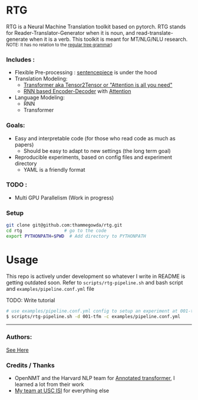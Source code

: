 # RTG

RTG is a Neural Machine Translation toolkit based on pytorch.
RTG stands for Reader-Translator-Generator when it is noun, and read-translate-generate when it is a verb.
This toolkit is meant for MT/NLG/NLU research.
<small>NOTE: It has no relation to the [regular tree grammar](https://en.wikipedia.org/wiki/Regular_tree_grammar))</small>

### Includes  :
+ Flexible Pre-processing : [sentencepiece](https://github.com/google/sentencepiece) is under the hood
+ Translation Modeling:
  + [Transformer aka Tensor2Tensor or "Attention is all you need"](https://arxiv.org/abs/1706.03762)
  + [RNN based Encoder-Decoder](https://papers.nips.cc/paper/5346-sequence-to-sequence-learning-with-neural-networks.pdf) with [Attention](https://nlp.stanford.edu/pubs/emnlp15_attn.pdf)
+ Language Modeling:
  + RNN
  + Transformer


### Goals:
+ Easy and interpretable code (for those who read code as much as papers)
  + Should be easy to adapt to new settings (the long term goal)
+ Reproducible experiments, based on config files and experiment directory
  + YAML is a friendly format


### TODO :
 + Multi GPU Parallelism (Work in progress)


### Setup

```bash
git clone git@github.com:thammegowda/rtg.git
cd rtg                # go to the code
export PYTHONPATH=$PWD  # Add directory to PYTHONPATH
```

# Usage
This repo is actively under development so whatever I write in README is getting outdated soon.
Refer to `scripts/rtg-pipeline.sh` and bash script and `examples/pipeline.conf.yml` file

TODO: Write tutorial
```bash
# use examples/pipeline.conf.yml config to setup an experiment at 001-tfm dir
$ scripts/rtg-pipeline.sh -d 001-tfm -c examples/pipeline.conf.yml
```

---------
### Authors:
[See Here](https://github.com/thammegowda/rtg/graphs/contributors)


### Credits / Thanks
+ OpenNMT and the Harvard NLP team for [Annotated transformer](http://nlp.seas.harvard.edu/2018/04/03/attention.html), I learned a lot from their work
+ [My team at USC ISI](https://www.isi.edu/research_groups/nlg/people) for everything else



